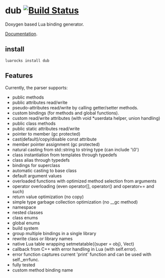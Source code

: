 dub [![Build Status](https://travis-ci.org/lubyk/dub.png)](https://travis-ci.org/lubyk/dub)
===

Doxygen based Lua binding generator.

[Documentation](http://doc.lubyk.org/dub.html).

install
-------

    luarocks install dub


Features
--------

Currently, the parser supports:

* public methods
* public attributes read/write
* pseudo-attributes read/write by calling getter/setter methods.
* custom bindings (for methods and global functions).
* custom read/write attributes (with void *userdata helper, union handling)
* public class methods
* public static attributes read/write
* pointer to member (gc protected)
* cast(default)/copy/disable const attribute
* member pointer assignment (gc protected)
* natural casting from std::string to string type (can include '\0')
* class instantiation from templates through typedefs
* class alias through typedefs
* bindings for superclass
* automatic casting to base class
* default argument values
* overloaded functions with optimized method selection from arguments
* operator overloading (even operator[], operator() and operator+= and such)
* return value optimization (no copy)
* simple type garbage collection optimization (no __gc method)
* namespace
* nested classes
* class enums
* global enums
* build system
* group multiple bindings in a single library
* rewrite class or library names
* native Lua table wrapping setmetatable({super = obj}, Vect)
* callback from C++ with error handling in Lua (with self.error).
* error function captures current 'print' function and can be used with self._errfunc.
* fully tested
* custom method binding name
